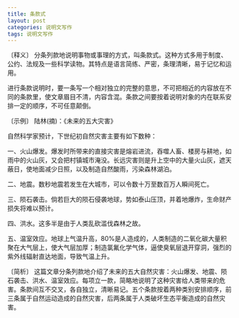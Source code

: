 ```yaml
---
title: 条款式
layout: post
categories: 说明文写作
tags: 说明文写作
---
```


〔释义〕 分条列款地说明事物或事理的方式，叫条款式。这种方式多用于制度、公约、法规及一些科学读物。其特点是语言简练、严密，条理清晰，易于记忆和运用。

进行条款说明时，要一条写一个相对独立的完整的意思，不可把相近的内容放在不同的条款里，使文章眉目不清，内容含混。条款之间要按着说明对象的内在联系安排一定的顺序，不可任意颠倒。

〔示例〕 陆林(摘)：《未来的五大灾害》

自然科学家预计，下世纪初自然灾害主要有如下数种：

一、火山爆发。爆发时所带来的直接灾害是熔岩进流，吞噬人畜、楼房与耕地，如雨中的火山灰，又会把村镇城市淹没。长远灾害则是升上空中的大量火山灰，遮天蔽日，使地面减少日照，以及制造自然酸雨，污染森林湖泊。

二、地震。数秒地震若发生在大城市，可以令数十万至数百万人瞬间死亡。

三、陨石袭击。倘若巨大的陨石侵袭地球，势如泰山压顶，并着地爆炸，生命财产损失将难以预计。

四、洪水。这多半是由于人类乱砍滥伐森林之故。

五、温室效应。地球上气温升高，80%是人造成的，人类制造的二氧化碳大量积聚在大气层上，使大气层加厚；制造氯氟化学气体，逼使臭氧层退开穿洞，强烈的紫外线辐射直达地面，导致气温上升。

〔简析〕 这篇文章分条列款地介绍了未来的五大自然灾害：火山爆发、地震、陨石袭击、洪水、温室效应。每项立一款，简略地说明了这种灾害给人类带来的危害。条款间互不交叉，各自独立，清晰易记。五个条款按着两种类别安排顺序，前三条属于自然运动造成的自然灾害，后两条属于人类破坏生态平衡造成的自然灾害。 